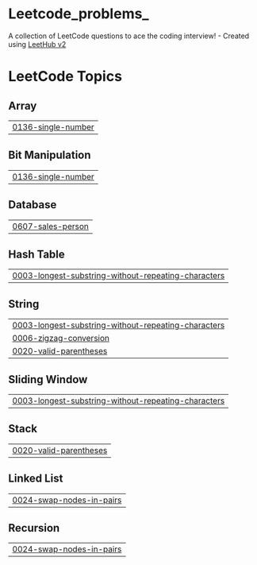 # Leetcode_problems_
A collection of LeetCode questions to ace the coding interview! - Created using [LeetHub v2](https://github.com/arunbhardwaj/LeetHub-2.0)

<!---LeetCode Topics Start-->
# LeetCode Topics
## Array
|  |
| ------- |
| [0136-single-number](https://github.com/Shameer767400/Leetcode_problems_/tree/master/0136-single-number) |
## Bit Manipulation
|  |
| ------- |
| [0136-single-number](https://github.com/Shameer767400/Leetcode_problems_/tree/master/0136-single-number) |
## Database
|  |
| ------- |
| [0607-sales-person](https://github.com/Shameer767400/Leetcode_problems_/tree/master/0607-sales-person) |
## Hash Table
|  |
| ------- |
| [0003-longest-substring-without-repeating-characters](https://github.com/Shameer767400/Leetcode_problems_/tree/master/0003-longest-substring-without-repeating-characters) |
## String
|  |
| ------- |
| [0003-longest-substring-without-repeating-characters](https://github.com/Shameer767400/Leetcode_problems_/tree/master/0003-longest-substring-without-repeating-characters) |
| [0006-zigzag-conversion](https://github.com/Shameer767400/Leetcode_problems_/tree/master/0006-zigzag-conversion) |
| [0020-valid-parentheses](https://github.com/Shameer767400/Leetcode_problems_/tree/master/0020-valid-parentheses) |
## Sliding Window
|  |
| ------- |
| [0003-longest-substring-without-repeating-characters](https://github.com/Shameer767400/Leetcode_problems_/tree/master/0003-longest-substring-without-repeating-characters) |
## Stack
|  |
| ------- |
| [0020-valid-parentheses](https://github.com/Shameer767400/Leetcode_problems_/tree/master/0020-valid-parentheses) |
## Linked List
|  |
| ------- |
| [0024-swap-nodes-in-pairs](https://github.com/Shameer767400/Leetcode_problems_/tree/master/0024-swap-nodes-in-pairs) |
## Recursion
|  |
| ------- |
| [0024-swap-nodes-in-pairs](https://github.com/Shameer767400/Leetcode_problems_/tree/master/0024-swap-nodes-in-pairs) |
<!---LeetCode Topics End-->